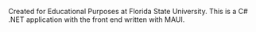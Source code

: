 Created for Educational Purposes at Florida State University.
This is a C# .NET application with the front end written with MAUI.
